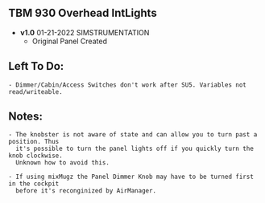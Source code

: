 ## TBM 930 Overhead IntLights
- **v1.0**  01-21-2022  SIMSTRUMENTATION
    - Original Panel Created


## Left To Do:
    - Dimmer/Cabin/Access Switches don't work after SU5. Variables not read/writeable.
    	
## Notes:
    - The knobster is not aware of state and can allow you to turn past a position. Thus 
      it's possible to turn the panel lights off if you quickly turn the knob clockwise. 
      Unknown how to avoid this.
      
    - If using mixMugz the Panel Dimmer Knob may have to be turned first in the cockpit 
      before it's reconginized by AirManager.
